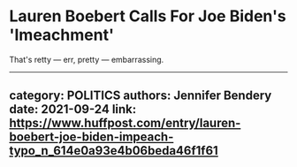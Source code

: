 # Lauren Boebert Calls For Joe Biden's 'Imeachment'

That's retty — err, pretty — embarrassing.

---
category: POLITICS
authors: Jennifer Bendery
date: 2021-09-24
link: https://www.huffpost.com/entry/lauren-boebert-joe-biden-impeach-typo_n_614e0a93e4b06beda46f1f61
---
